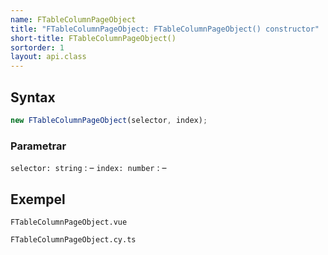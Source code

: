 ```yaml
---
name: FTableColumnPageObject
title: "FTableColumnPageObject: FTableColumnPageObject() constructor"
short-title: FTableColumnPageObject()
sortorder: 1
layout: api.class
---
```


## Syntax

```ts nocompile nolint
new FTableColumnPageObject(selector, index);
```

### Parametrar

`selector: string`
: &ndash;
`index: number`
: &ndash;

## Exempel

```import static
FTableColumnPageObject.vue
```

```import
FTableColumnPageObject.cy.ts
```
